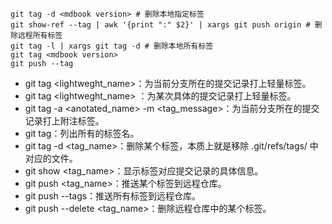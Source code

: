 ```shell
git tag -d <mdbook version> # 删除本地指定标签
git show-ref --tag | awk '{print ":" $2}' | xargs git push origin # 删除远程所有标签
git tag -l | xargs git tag -d # 删除本地所有标签
git tag <mdbook version>
git push --tag
```
- git tag <lightweght_name>：为当前分支所在的提交记录打上轻量标签。
- git tag <lightweght_name> <commit SHA-1 value>：为某次具体的提交记录打上轻量标签。
- git tag -a <anotated_name> -m <tag_message>：为当前分支所在的提交记录打上附注标签。
- git tag：列出所有的标签名。
- git tag -d <tag_name>：删除某个标签，本质上就是移除 .git/refs/tags/ 中对应的文件。
- git show <tag_name>：显示标签对应提交记录的具体信息。
- git push <remote> <tag_name>：推送某个标签到远程仓库。
- git push <remote> --tags：推送所有标签到远程仓库。
- git push <remote> --delete <tag_name>：删除远程仓库中的某个标签。
